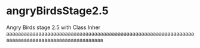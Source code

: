 # angryBirdsStage2.5
Angry Birds stage 2.5 with Class Inher aaaaaaaaaaaaaaaaaaaaaaaaaaaaaaaaaaaaaaaaaaaaaaaaaaaaaaaaaaaaaaaaaaaaaaaaaaaaaaaaaaaaaaaaaaaaaaaaa